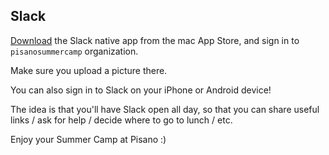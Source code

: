 ## Slack

[Download](https://itunes.apple.com/fr/app/slack/id803453959?mt=12) the Slack native app from the mac App Store, and sign in to `pisanosummercamp` organization.

Make sure you upload a picture there.

You can also sign in to Slack on your iPhone or Android device!

The idea is that you'll have Slack open all day, so that you can share useful links / ask for help / decide where to go to lunch / etc.

Enjoy your Summer Camp at Pisano :)
